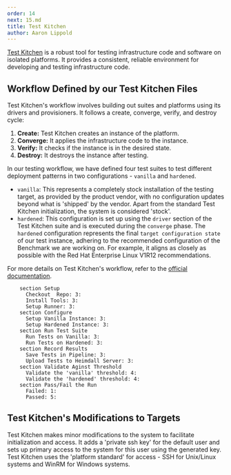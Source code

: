 ```yaml
---
order: 14
next: 15.md
title: Test Kitchen
author: Aaron Lippold
---
```


[Test Kitchen](http://kitchen.ci) is a robust tool for testing infrastructure code and software on isolated platforms. It provides a consistent, reliable environment for developing and testing infrastructure code.

## Workflow Defined by our Test Kitchen Files

Test Kitchen's workflow involves building out suites and platforms using its drivers and provisioners. It follows a create, converge, verify, and destroy cycle:

1. **Create:** Test Kitchen creates an instance of the platform.
2. **Converge:** It applies the infrastructure code to the instance.
3. **Verify:** It checks if the instance is in the desired state.
4. **Destroy:** It destroys the instance after testing.

In our testing workflow, we have defined four test suites to test different deployment patterns in two configurations - `vanilla` and `hardened`.

- `vanilla`: This represents a completely stock installation of the testing target, as provided by the product vendor, with no configuration updates beyond what is 'shipped' by the vendor. Apart from the standard Test Kitchen initialization, the system is considered 'stock'.
- `hardened`: This configuration is set up using the `driver` section of the Test Kitchen suite and is executed during the `converge` phase. The `hardened` configuration represents the final `target configuration state` of our test instance, adhering to the recommended configuration of the Benchmark we are working on. For example, it aligns as closely as possible with the Red Hat Enterprise Linux V1R12 recommendations.

For more details on Test Kitchen's workflow, refer to the [official documentation](http://kitchen.ci/docs/getting-started/).

```journey Test Kitchen Workflow
    section Setup
      Checkout  Repo: 3: 
      Install Tools: 3:
      Setup Runner: 3:
    section Configure
      Setup Vanilla Instance: 3: 
      Setup Hardened Instance: 3: 
    section Run Test Suite
      Run Tests on Vanilla: 3: 
      Run Tests on Hardened: 3: 
    section Record Results 
      Save Tests in Pipeline: 3: 
      Upload Tests to Heimdall Server: 3: 
    section Validate Aginst Threshold
      Validate the 'vanilla' threshold: 4: 
      Validate the 'hardened' threshold: 4: 
    section Pass/Fail the Run
      Failed: 1: 
      Passed: 5: 
```
<!-- 
![test](./kitchen-workflow-dark.svg) -->

## Test Kitchen's Modifications to Targets

Test Kitchen makes minor modifications to the system to facilitate initialization and access. It adds a 'private ssh key' for the default user and sets up primary access to the system for this user using the generated key. Test Kitchen uses the 'platform standard' for access - SSH for Unix/Linux systems and WinRM for Windows systems.